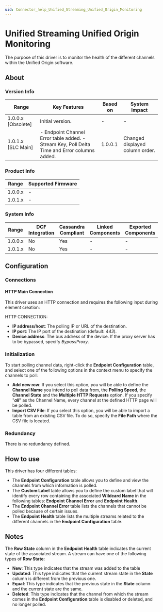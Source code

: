 ```yaml
---
uid: Connector_help_Unified_Streaming_Unified_Origin_Monitoring
---
```


# Unified Streaming Unified Origin Monitoring

The purpose of this driver is to monitor the health of the different channels within the Unified Origin software.

## About

### Version Info

| **Range**            | **Key Features**                                                                              | **Based on** | **System Impact**               |
|----------------------|-----------------------------------------------------------------------------------------------|--------------|---------------------------------|
| 1.0.0.x \[Obsolete\] | Initial version.                                                                              | \-           | \-                              |
| 1.0.1.x \[SLC Main\] | \- Endpoint Channel Error table added. - Stream Key, Poll Delta Time and Error columns added. | 1.0.0.1      | Changed displayed column order. |

### Product Info

| **Range** | **Supported Firmware** |
|-----------|------------------------|
| 1.0.0.x   | \-                     |
| 1.0.1.x   | \-                     |

### System Info

| **Range** | **DCF Integration** | **Cassandra Compliant** | **Linked Components** | **Exported Components** |
|-----------|---------------------|-------------------------|-----------------------|-------------------------|
| 1.0.0.x   | No                  | Yes                     | \-                    | \-                      |
| 1.0.1.x   | No                  | Yes                     | \-                    | \-                      |

## Configuration

### Connections

#### HTTP Main Connection

This driver uses an HTTP connection and requires the following input during element creation:

HTTP CONNECTION:

- **IP address/host**: The polling IP or URL of the destination.
- **IP port**: The IP port of the destination (default: *443*).
- **Device address**: The bus address of the device. If the proxy server has to be bypassed, specify *BypassProxy*.

### Initialization

To start polling channel data, right-click the **Endpoint Configuration** table, and select one of the following options in the context menu to specify the channels to poll:

- **Add new row**: If you select this option, you will be able to define the **Channel Name** you intend to poll data from, the **Polling Speed**, the **Channel State** and the **Multiple HTTP Requests** option.
  If you specify "***all***" as the Channel Name, every channel at the defined HTTP page will be polled.
- **Import CSV File**: If you select this option, you will be able to import a table from an existing CSV file. To do so, specify the **File Path** where the CSV file is located.

### Redundancy

There is no redundancy defined.

## How to use

This driver has four different tables:

- The **Endpoint Configuration** table allows you to define and view the channels from which information is polled.
- The **Custom Label** table allows you to define the custom label that will identify every row containing the associated **Wildcard Name** in the following tables: **Endpoint Channel Error** and **Endpoint Health**.
- The **Endpoint Channel Error** table lists the channels that cannot be polled because of certain issues.
- The **Endpoint Health** table lists the multiple streams related to the different channels in the **Endpoint Configuration** table.

## Notes

The **Row State** column in the **Endpoint Health** table indicates the current state of the associated stream. A stream can have one of the following types of **Row State**:

- **New**: This type indicates that the stream was added to the table
- **Updated**: This type indicates that the current stream state in the **State** column is different from the previous one.
- **Equal**: This type indicates that the previous state in the **State** column and the current state are the same.
- **Deleted**: This type indicates that the channel from which the stream comes in the **Endpoint Configuration** table is disabled or deleted, and no longer polled.
